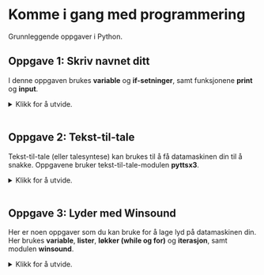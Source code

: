 # Komme i gang med programmering

Grunnleggende oppgaver i Python.

## Oppgave 1: Skriv navnet ditt

I denne oppgaven brukes **variable** og **if-setninger**, samt funksjonene **print** og **input**.

<details>
<summary>Klikk for å utvide.</summary>

Utstyr: Visual Studio Code.

### Deloppgave A

I denne deloppgaven skal du lage et lite program som skriver en melding på skjermen. Meldingen skal være fornavnet ditt.

<details>
<summary>Klikk for å utvide.</summary>

1. Opprett en ny fil (**Ctrl+N**).
2. Lagre filen (**Ctrl+S**). Gi filen et navn (for eksempel navn.py).
3. Den første instruksjonen du skal skrive, er en funksjon i Python som heter print. Den brukes for å skrive en melding på skjermen. I dette tilfellet er meldingen navnet ditt (for eksempel Anna). Etter print må selve meldingen stå mellom to parenteser. Og meldingen skal også omsluttes av anførselstegn:

   ```
   print("Anna")
   ```

4. Lagre filen (**Ctrl+S**).
5. Gå til Terminal i Visual Studio Code (**Ctrl+Ø**).
6. Skriv kommandoen for å kjøre programmet ditt. Du må skrive python etterfulgt av navnet på fila som inneholder programmet ditt:

   ```
   python navn.py
   ```

7. For å se hva programmet ditt skrev på skjermen, kan du bruke **Ctrl+Pil opp**. Ble det riktig?
8. Gå tilbake til programmet ditt med **Ctrl+1**.
9. Gjør en endring i programmet ditt slik at programmet i stedet skriver «Hei på deg» og så navnet ditt. For eksempel: «Hei på deg, Anna».

   ```
   print("Hei på deg, Anna")
   ```

10. Lagre endringene (**Ctrl+S**) og gå tilbake til Terminal (**Ctrl+Ø**). Kjør programmet på nytt:

   ```
   python navn.py
   ```

11. Gjorde programmet det det skulle?

</details>
&nbsp;  

### Deloppgave B

I denne deloppgaven skal du utvide programmet fra deloppgave A. Vi kan få programmet til å spørre etter navnet på den som skal kjøre programmet. Hun må da taste inn navnet sitt. Til slutt skal programmet skrive navnet på skjermen.

<details>
<summary>Klikk for å utvide.</summary>

1. Gå først tilbake til programmet ditt (**Ctrl+1**).
4. Først må du bruke en funksjon som heter input. Input bruker vi litt på samme måte som print, det vil si at vi trenger parenteser etter input og anførselstegn inne i parentesene. Når programmet inneholder input, vil programmet stoppe opp og vente på svar fra deg. Du må da skrive inn et svar og trykke Enter:

   ```
   input("Hva heter du?")
   ```

5. For at programmet ditt skal klare å ta vare på svaret du gir, må vi bruke noe som kalles en variabel. En variabel må ha et navn og brukes til å lagre en verdi. En variabel har derfor både et navn og en verdi. Det svaret du gir på funksjonen input blir da lagret i variabelen. Du kan kalle variabelen for navn.

   Hver instruksjon i Python skal skrives på en ny, blank linje. Før du skriver neste instruksjon, må du derfor trykke Enter.

   Skriv variabelnavnet og et likhetstegn foran input-setningen du nettopp skrev:

   ```
   navn = input("Hva heter du?")
   ```

6. Til slutt i dette programmet skal du bruke print-funksjonen på nytt. Da kan vi få programmet til å skrive ut verdien på variabelen navn. Men du skal bruke print litt annerledes enn i deloppgave A. Når vi bruker anførselstegn, vil meldingen som står mellom anførselstegnene bli skrevet ut nøyaktig slik det står. For å få skrevet ut verdien til variabelen navn, kan vi ikke bruke anførselstegn:

   ```
   print(navn)
   ```

8. Lagre endringene (**Ctrl+S**), gå tilbake til Terminal (**Ctrl+Ø**), og kjør programmet på nytt

   ```
   python navn.py
   ```

9. Hva skjedde da du kjørte programmet?
10. Du skal nå endre litt på print-funksjonen du nettopp brukte. I tillegg til å skrive verdien på variabelen navn, skal programmet også skrive en liten melding. Husk at vi må bruke anførselstegn for å skrive ut en melding nøyaktig slik den står, men at vi må sløyfe anførselstegnene når vi skal skrive ut en variabel. For å skrive ut både en melding og en variabel, må du skrive følgende:

   ```
   print("Hei " + navn)
   ```

11. Legg merke til at det står et mellomrom etter ordet hei. Det er for at Hei og verdien til variabelen navn ikke skal står helt inntil hverandre. Det ser bedre ut.

12. Lagre endringene (**Ctrl+S**), gå tilbake til Terminal (**Ctrl+Ø**) og kjør programmet på nytt. Hva ble annerledes denne gang?

#### Løsningsforslag

<details>
<summary>Klikk for å utvide.</summary>

   ```
   navn = input("Hva heter du?")
   print("Hei " + navn)
   ```

</details>
</details>
&nbsp;  

### Deloppgave C

Her skal du fortsette å utvide programmet fra deloppgave A og B. Du skal kontrollere om den som kjører programmet faktisk skriver inn noe og ikke bare trykker Enter.

<details>
<summary>Klikk for å utvide.</summary>

1. Gå først tilbake til programmet ditt (**Ctrl+1**).
2. Du kan beholde de to kodelinjene fra forrige deloppgave. Men du trenger mer kode i tillegg:
3. Du skal nå kontrollere om det ble oppgitt et navn. Det kan vi gjøre ved å sjekke om variabelen navn har en verdi eller ikke. Du kan bruke en if-setning.
4. Programkoden som skal stå inne i if-setningen skal utføres bare hvis if-setningen (det vil si betingelsen) er oppfylt. Hvis betingelsen er oppfylt, har den verdien True (sann). Hvis ikke, har den verdien False (usann). Du kan skrive det slik:

   ```
   if navn:
   ```

5. Inne i if-setningen må du skrive det som skal skje hvis betingelsen er oppfylt, altså hvis variabelen navn har en verdi. Bruk den samme print-kommandoen som du brukte tidligere.

6. Men hva hvis den som kjørere programmet ikke oppgav noe navn? Sammen med if-setningen brukes ofte en else-setning. Hvis if-setningen ikke blir oppfylt, vil programkoden i else-setningen utføres i stedet. I else-setningen kan du skrive en melding som gir beskjed om at det ikke ble oppgitt noe navn.
8. Lagre endringene (**Ctrl+S**), gå tilbake til Terminal (**Ctrl+Ø**).
9. Når du kjører programmet, kan du oppgi et navn på spørsmålet om hva du heter. Hva skjer da?
10. Kjør programmet på nytt. Denne gangen kan du la være å oppgi navn, trykk bare Enter i stedet. Hva skjer denne ang?

#### Løsningsforslag

<details>
<summary>Klikk for å utvide.</summary>

   ```
navn = input("Hva heter du?")
if navn:
       print("Hei " + navn)
else:
       print("Du oppgav ikke et navn!")

   ```

</details>
</details>
</details>
&nbsp;  

## Oppgave 2: Tekst-til-tale

Tekst-til-tale (eller talesyntese) kan brukes til å få datamaskinen din til å snakke. Oppgavene bruker tekst-til-tale-modulen **pyttsx3**.

<details>
<summary>Klikk for å utvide.</summary>

Utstyr: Visual Studio Code, høyttalere.

### Deloppgave A
   
I denne oppgaven skal du lage et lite program som leser opp en kort melding med tekst-til-tale.

<details>
<summary>Klikk for å utvide.</summary>

1. Før du kan bruke tekst-til-tale i Python, må du sørge for at det er installert. Gå til Terminal (**Ctrl+Ø**) og skriv:

    ```
    pip install pyttsx3
    ```

2. Nå som tekst-til-tale er installert, kan du gå i gang med å bruke det. Opprett en ny fil (**Ctrl+N**).
3. Lagre filen (**Ctrl+S**). Gi filen et navn (for eksempel hello.py).
4. Øverst i programmet ditt må du gi beskjed om at du skal bruke tekst-til-tale. Det gjør du slik:

    ```
    import pyttsx3
    ```

5. Lag en blank linje etter import-setningen. Så skal du skrive en instruksjon som betyr at du lager en talesyntese som du kaller engine. I fortsettelsen kan du bruke engine-navnet når du skal skrive flere instruksjoner:

    ```
    engine = pyttsx3.init()
    ```

6. Det neste som skal skje, er at du må bestemme hva talesyntesen skal si. Her skal du bruke engelsk. La oss for eksempel si at du skal bruke meldingen "Hello, world. How are you?". I programmet ditt må du da skrive:

    ```
    engine.say("Hello, world. How are you?")
    ```

7. I den siste setningen skal du bruke en instruksjon som starter opplesing av meldingen. Det gjør du slik:

    ```
    engine.runAndWait()
    ```

8. Lagre filen (**Ctrl+S**).
9. Gå til Terminal i Visual Studio Code (**Ctrl+Ø**).
10. Pass på så du har hodetelefoner eller høyttalere koblet til datamaskinen din.
11. Skriv kommandoen for å kjøre programmet ditt. Hvis programmet heter hello.py må du skrive:

    ```
    python hello.py
    ```

12. Ble det riktig?
13. Gå tilbake til programmet ditt med **Ctrl+1**.
14. Gjør en endring i programmet ditt slik at det leser opp en annen melding. Hva må du gjøre for å få til det?
15. Lagre endringene du gjorde (**Ctrl+S**) og gå tilbake til Terminal (**Ctrl+Ø**). Kjør programmet på nytt.

#### Løsningsforslag

   <details>
<summary>Klikk for å utvide.</summary>
      
```
import pyttsx3

engine = pyttsx3.init()
engine.say("Hello, world. How are you?")
engine.runAndWait()
```
</details>
   </details>
   &nbsp;  

### Deloppgave B

Nå skal du utvide programmet ditt fra deloppgave A ved å bruke en annen hastighet på stemmen.

<details>
<summary>Klikk for å utvide.</summary>

Det kan være morsomt å endre hastighet på stemmen som leser. Standard hastighet er 200 ord i minuttet. I forrige deloppgave tok du ikke med noe om hastighet og da brukes standardhastigheten automatisk. Men hva skjer hvis du endrer på det tallet?

1. Gå først tilbake til programmet ditt (**Ctrl+1**).
2. Finn tilbake til instruksjonen i programmet som ser slik ut: engine = pyttsx3.init().
3. Legg til en ny blank linje etter denne linja slik at du har plass til å skrive en ny instruksjon. Nå kan du bruke noe som heter setProperty. Den kan brukes for å endre forskjellige egenskaper ved talesyntesen, blant annet hastigheten. Skriv følgende instruksjon. Bytt ut `<hastighet>` med et tall. Tall større enn 200 betyr raskere, tall under 200 betyr langsommere:

    ```
    engine.setProperty('rate', <hastighet>)
    ```

4. Når vi skriver 'rate' så betyr det at det er hastigheten vi vil gjøre noe med. Og etter kommaet sier vi hvilken verdi hastigheten skal ha.
5. Lagre endringene (**Ctrl+S**), gå tilbake til Terminal (**Ctrl+Ø**), og kjør programmet på nytt:

    ```
    python hello.py
    ```

6. Hva skjedde da du kjørte programmet?
7. Prøv gjerne andre verdier på hastigheten og hør hvordan det påvirker talesyntesen.

#### Løsningsforslag

   <details>
<summary>Klikk for å utvide.</summary>
      
```
import pyttsx3

engine = pyttsx3.init()
engine.setProperty('rate', 400)
engine.say("Hello, world. How are you?")
engine.runAndWait()
```

   </details>
   </details>
   &nbsp;  
      
### Deloppgave C

I denne deloppgaven skal du velge en annen stemme til opplesingen.

<details>
<summary>Klikk for å utvide.</summary>

I forrige deloppgave endret du hastighet på talesyntesen. Det kan være morsomt å endre stemmen også. Hvor mange stemmer som finnes, kan variere fra datamaskin til datamaskin. Men ofte finnes det i hvert fall 2-3 stemmer.

1. Gå først tilbake til programmet ditt (**Ctrl+1**).
2. Finn tilbake til instruksjonen i programmet som ser slik ut: engine = pyttsx3.init().
3. Legg til en ny blank linje etter denne linja slik at du har plass til å skrive en ny instruksjon. Du skal fortsette å bruke setProperty, men nå er det en annen egenskap ved talesyntesen du skal endre, nemlig stemmen. Skriv følgende instruksjon:

    ```
    engine.setProperty('voice', voices[1].id)
    ```

4. Tenk deg at vi har en liste med stemmer vi kan velge fra. I programmering starter vi ofte på 0. Så når vi skriver 1, så betyr det altså den andre stemmen i lista.
5. Lagre endringene (**Ctrl+S**), gå tilbake til Terminal (**Ctrl+Ø**), og kjør programmet på nytt:

    ```
    python hello.py
    ```

6. Hva skjedde?
7. I de to første deloppgavene skrev du ikke noe om hvilken stemme programmet skulle bruke. Likevel brukte programmet ditt en stemme. Hvorfor det? Jo, hvis man ikke oppgir noen stemme, velges den stemmen som er standard. Og standard stemme er nummer 0. Når vi ikke skriver noe, er det altså stemme nummer 0 som blir brukt.
8. Prøv om det finnes flere stemmer på maskinen din som kan brukes. Gå først tilbake til programmet ditt (**Ctrl+1**). Finn tilbake til instruksjonen som du la til sist og velg stemme 2 i stedet for 1:

    ```
    engine.setProperty('voice', voices[2].id)
    ```
9. Hva skjedde denne gang? Hvis du ikke hørte noe, betyr det sannsynligvis at programmet ikke fant flere stemmer på maskinen. Du vil da få en feilmelding.

#### Løsningsforslag
   
<details>
<summary>Klikk for å utvide.</summary>
   
```
import pyttsx3

engine = pyttsx3.init()
engine.setProperty('voice', voices[2].id)
engine.setProperty('rate', 200)
engine.say("Hello, world. How are you?")
engine.runAndWait()
```
</details>
</details>
</details>
&nbsp;  

## Oppgave 3: Lyder med Winsound

Her er noen oppgaver som du kan bruke for å lage lyd på datamaskinen din. Her brukes **variable**, **lister**, **løkker (while og for)** og **iterasjon**, samt modulen **winsound**.

<details>
<summary>Klikk for å utvide.</summary>

Utstyr: Visual Studio Code, høyttalere.

### Deloppgave A

I denne deloppgaven skal du lage et lite program som bruker Winsound til å lage en pipelyd.

<details>
<summary>Klikk for å utvide.</summary>

1. Opprett en ny fil (**Ctrl+N**).
2. Lagre filen (**Ctrl+S**). Gi filen et navn (for eksempel pipelyd.py).
3. Øverst i programmet må du gi beskjed om at du skal bruke Winsound. Det gjør du slik:

    ```
    import winsound
    ```
4. Lag en blank linje etter import-setningen. Det første du skal bestemme er hvilken frekvens pipelyden skal ha og hvor lenge den skal vare. Til det skal du bruke to variabler. Den ene variabelen skal hete freq (frekvens i Hz) og den andre dur (varighet i millisekunder). 
5. Når du oppretter en variabel gir du den samtidig en verdi. Vi sier at vi tilordner en verdi. Først kommer navnet på variabelen, deretter et likhetstegn og til slutt verdien vi gir den. Opprett de to variablene nå.
6. Nå som du har bestemt frekvens og varighet på pipelyden, kan du bruke kommandoen som sender pipelyden til høyttaleren på datamaskinen din:

    ```
    winsound.Beep(freq, dur)
    ```

7. Hvilken tone har forresten frekvens på 440 Hz?

#### Løsningsforslag

<details>
<summary>Klikk for å utvide.</summary>

```
import winsound

freq = 440
dur = 1000
winsound.Beep(freq, dur)
```

</details>
</details>
&nbsp;  

### Deloppgave B

I denne deloppgaven skal du utvide programmet fra deloppgave B. Du skal bruke de samme variablene, men nå skal du bruke en løkke som spiller flere pipelyder etter hverandre. I tillegg skal frekvensen økes med 200 Hz for hver pipelyd.

<details>
<summary>Klikk for å utvide.</summary>

1. Fortsett med fila du laget i forrige deloppgave og behold all programkoden.
2. Nå skal du bruke en while-løkke. I en while-løkke bruker vi en betingelse. Så lenge betingelsen er oppfylt, vil koden i løkka gjentas. Når betingelsen ikke lenger oppfylles, vil programmet hoppe ut av løkka og gå videre.
3. I while-løkka skal du spille av en pipelyd slik du gjorde i forrige deloppgave. Men i tillegg skal du øke verdien av variabelen freq med 200 Hz. Betingelsen i løkka er at freq har verdi lavere enn 3000 Hz. Så lenge freq er lavere enn 3000, vil løkka gjentas. Men så snart freq blir høyere, hopper programmet ut av løkka.
4. Når du skriver while, trenger du et uttrykk som sjekker om freq er lavere enn 3000 Hz. Plasser while-løkka etter der du opprettet de to variablene:

    ```
    while freq < 3000:
    ```

5. Nå trenger du koden som skal stå inne i while-løkka. Bruk først kommandoen for å sende pipelyden til høyttalerne, altså samme kommando som i deloppgave A. Da du opprettet variablen freq gav du den verdien 440. Det blir frekvensen på den første pipelyden.
6. Men du skal spille flere pipelyder etter hverandre. Og for hver lyd skal frekvensen økes med 200 Hz.
7. Det går an å tenke seg dette slik: ny verdi av freq = nåværende verdi + 200. Skrevet i Python blir det slik:

    ```
    freq = freq + 200
    ```
8. I Python går det også an å skrive dette på en veldig kompakt måte. Velg selv hvilken du vil bruke:

    ```
    freq+= 200
    ```

9. Det er alt du trenger i løkka. Lagre filen (**Ctrl+S**) og kjør programmet.

#### Løsningsforslag

<details>
<summary>Klikk for å utvide.</summary>

```
import winsound
    
freq = 440
dur = 100
while freq < 3000:
    winsound.Beep(freq, dur)    
    freq+= 200
```

</details>
</details>
&nbsp;  

### Deloppgave C

Du kan også bruke Winsound til å spille av systemlyder. Systemlyder er korte snutter som spilles av når du gjør bestemte ting i Windows, for eksempel når du kobler til en USB-enhet.

<details>
<summary>Klikk for å utvide.</summary>

Det finnes mange systemlyder i Windows, men det er ikke sikkert at alle har fått tilordnet en lyd. Og flere systemlyder kan bruke samme lyd, dvs. en standardlyd. Dette varierer. Her er noen systemlyder du kan prøve: DeviceConnect, DeviceDisconnect, LowBatteryAlarm, Notification.Mail, Notification.SMS, SystemExit, WindowsLogoff, WindowsLogon.

1. Opprett en ny fil og start med å importere winsound.
2. Lagre fila (**Ctrl+S**) og gi den et passende navn (for eksempel systemlyd.py).
3. For å spille systemlyder, må du bruke PlaySound. Med Playsound blir instruksjonene litt mer kompliserte. Du må skrive winsound etterfulgt av punktum og så PlaySound: winsound.PlaySound().
4. Inne i parentesen må du så oppgi den systemlyden du vil spille av. Du må først skrive navnet på systemlyden og deretter komma etterfulgt av winsound.SND_ALIAS. Velg en av systemlydene, for eksempel DeviceConnect, over og skrive følgende uttrykk:

    ```
    winsound.PlaySound("DeviceConnect", winsound.SND_ALIAS)
    ```

5. Lagre filen (**Ctrl+S**) og kjør programmet.
6. Ble det riktig. Husk at det ikke er sikkert alle lydene du valgte har tilordnet noen lyd. Da vil du ikke høre noe.
7. Prøv en annen systemlyd. Lagre og kjør programmet på nytt.


#### Løsningsforslag

<details>
<summary>Klikk for å utvide.</summary>

```
import winsound

winsound.PlaySound("DeviceConnect", winsound.SND_ALIAS)
```

</details>
</details>
&nbsp;  

### Deloppgave D

I denne deloppgaven skal du videreutvikle programmet ditt fra forrige deloppgave. Det går an å legge flere lyder i en liste og så spille av hver lyd i lista ved hjelp av en løkke.

<details>
<summary>Klikk for å utvide.</summary>

I oppgaven kan du velge mellom de samme systemlydene som i forrige oppgave: DeviceConnect, DeviceDisconnect, LowBatteryAlarm, Notification.Mail, Notification.SMS, SystemExit, WindowsLogoff, WindowsLogon.

1. Gå tilbake til programmet ditt (**Ctrl+1**).
2. Det første du skal gjøre er å lage en liste med noen systemlyder. En liste i Python er en liste med verdier som er adskilt med komma, for eksempel dagene fra mandag til fredag:

    ```
    ukedager = ["mandag", "tirsdag", "onsdag", "torsdag", "fredag"]
    ```

3. Kall lista med systemlydene for lyder. Plukk ut noen av lydene i innledningen av oppgaven og skriv ferdig lista i programmet ditt. Skriv instruksjonen for lista etter import-setningen.
4. Du trenger også en variabel for å holde orden på hvor mange lyder lista inneholder. Du kan bruke metoden len(lyder) til dette. Den teller antall elementer i lista lyder og verdien blir tilordnet variabelen antall:

    ```
    antall = len(lyder)
    ```

5. Vi ønsker å bruke en løkke som går gjennom lista og spiller av hver enkelt lyd. Du kan bruke en for-løkke til dette. For-løkker skille seg fra while-løkker ved at løkka gjentas et bestemt antall ganger. I dette tilfellet vil vi at den skal gå gjennom lista like mange ganger som det er lyder i lista. Du kan skrive det slik:

    ```
    for i in range(antall):
    ```

6. i er bare en hjelpevariabel og variabelen antall har du allerede beregnet. Denne løkka vil gjentas antall ganger.
7. Til slutt må du skrive det som skal ligge inne i for-løkka. Det er det samme som du brukte i forrige deloppgave, bortsett fra at du ikke skal skrive navnet på lydene direkte. I stedet kan du henvise til lista med lyder. Bruk følgende uttrykk:

    ```
    winsound.PlaySound(lyder[i], winsound.SND_ALIAS)
    ```

8. I instruksjonen over vil i endre verdi for hver gang løkka gjentas.
9. Lagre filen (**Ctrl+S**) og kjør programmet.
10. Ble det riktig. Husk at det ikke er sikkert alle lydene du valgte har tilordnet noen lyd. Da vil du ikke høre noe.
11. Hvis du vil, kan du bytte ut noen av lydene i lista og prøve på nytt.

#### Løsningsforslag

<details>
<summary>Klikk for å utvide.</summary>

```
import winsound

lyder = ["Notification.Mail", "DeviceDisconnect", "WindowsLogon"]
antall = len(lyder)

for i in range(antall):
    winsound.PlaySound(lyder[i], winsound.SND_ALIAS)
```

</details>
</details>
&nbsp; 
</details>

